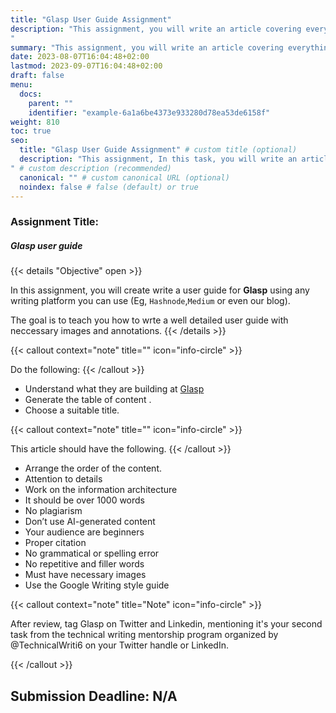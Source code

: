 ```yaml
---
title: "Glasp User Guide Assignment"
description: "This assignment, you will write an article covering everything about Glasp https://glasp.co/ and how to use it.
"
summary: "This assignment, you will write an article covering everything about Glasp https://glasp.co/ and how to use it"
date: 2023-08-07T16:04:48+02:00
lastmod: 2023-09-07T16:04:48+02:00
draft: false
menu:
  docs:
    parent: ""
    identifier: "example-6a1a6be4373e933280d78ea53de6158f"
weight: 810
toc: true
seo:
  title: "Glasp User Guide Assignment" # custom title (optional)
  description: "This assignment, In this task, you will write an article covering everything about Glasp https://glasp.co/ and how to use it.
" # custom description (recommended)
  canonical: "" # custom canonical URL (optional)
  noindex: false # false (default) or true
---
```


### Assignment Title:

##### Glasp user guide

{{< details "Objective" open >}}

In this assignment, you will create write a user guide for **Glasp** using any writing platform you can use (Eg, `Hashnode`,`Medium` or even our blog).

The goal is to teach you how to wrte a well detailed user guide with neccessary images and annotations.
{{< /details >}}

{{< callout context="note" title="" icon="info-circle" >}}

Do the following:
{{< /callout >}}

- Understand what they are building at [Glasp](https://glasp.co/)
- Generate the table of content .
- Choose a suitable title.

{{< callout context="note" title="" icon="info-circle" >}}

This article should have the following.
{{< /callout >}}

- Arrange the order of the content.
- Attention to details
- Work on the information architecture
- It should be over 1000 words
- No plagiarism
- Don’t use AI-generated content
- Your audience are beginners
- Proper citation
- No grammatical or spelling error
- No repetitive and filler words
- Must have necessary images
- Use the Google Writing style guide

{{< callout context="note" title="Note" icon="info-circle" >}}

After review, tag Glasp on Twitter and Linkedin, mentioning it's your second task from the technical writing mentorship program organized by @TechnicalWriti6 on your Twitter handle or LinkedIn.

{{< /callout >}}

## Submission Deadline: N/A
